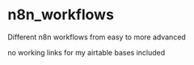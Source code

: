 # n8n_workflows
Different n8n workflows from easy to more advanced

no working links for my airtable bases included
